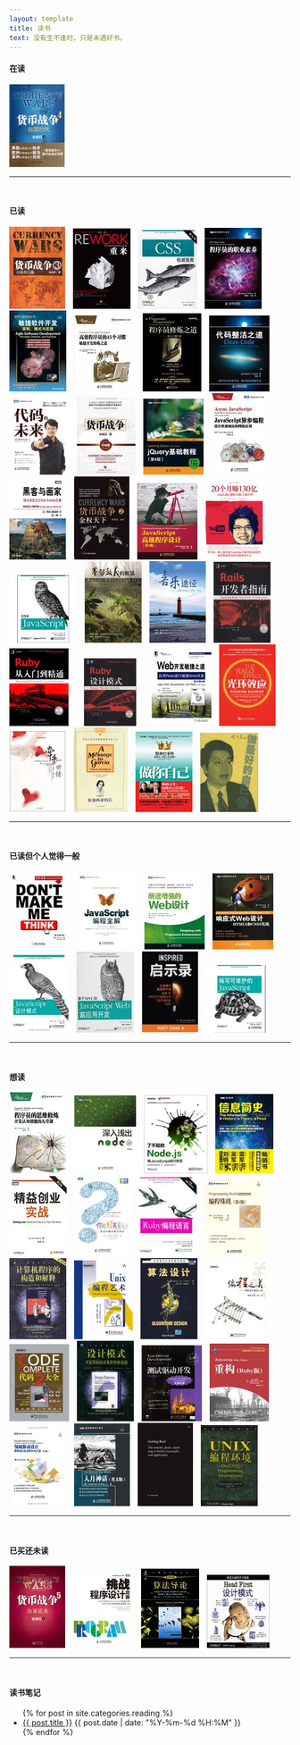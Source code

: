```yaml
---
layout: template
title: 读书
text: 没有生不逢时，只是未遇好书。
---
```


#### 在读

<div>
  <img style="padding-right: 10px;" src="images/reading/23.jpg" />
</div>

<hr /><br />

#### 已读

<div>
  <img style="padding-right: 10px;" src="images/reading/22.jpg" />
  <img style="padding-right: 10px;" src="images/reading/52.jpg" />
  <img style="padding-right: 10px;" src="images/reading/61.jpg" />
  <img style="padding-right: 10px;" src="images/reading/58.jpg" />
  <img style="padding-right: 10px;" src="images/reading/51.jpg" />
  <img style="padding-right: 10px;" src="images/reading/49.jpg" />
  <img style="padding-right: 10px;" src="images/reading/37.jpg" />
  <img style="padding-right: 10px;" src="images/reading/47.jpg" />
  <img style="padding-right: 10px;" src="images/reading/1.jpg" />
  <img style="padding-right: 10px;" src="images/reading/2.jpg" />
  <img style="padding-right: 10px;" src="images/reading/5.jpg" />
  <img style="padding-right: 10px;" src="images/reading/4.jpg" />
  <img style="padding-right: 10px;" src="images/reading/3.jpg" />
  <img style="padding-right: 10px;" src="images/reading/21.jpg" />
  <img style="padding-right: 10px;" src="images/reading/6.jpg" />
  <img style="padding-right: 10px;" src="images/reading/7.jpg" />
  <img style="padding-right: 10px;" src="images/reading/15.jpg" />
  <img style="padding-right: 10px;" src="images/reading/28.jpg" />
  <img style="padding-right: 10px;" src="images/reading/29.jpg" />
  <img style="padding-right: 10px;" src="images/reading/18.jpg" />
  <img style="padding-right: 10px;" src="images/reading/19.jpg" />
  <img style="padding-right: 10px;" src="images/reading/17.jpg" />
  <img style="padding-right: 10px;" src="images/reading/20.jpg" />
  <img style="padding-right: 10px;" src="images/reading/59.jpg" />
  <img style="padding-right: 10px;" src="images/reading/30.jpg" />
  <img style="padding-right: 10px;" src="images/reading/25.jpg" />
  <img style="padding-right: 10px;" src="images/reading/26.jpg" />
  <img style="padding-right: 10px;" src="images/reading/27.jpg" />
</div>

<hr /><br />

#### 已读但个人觉得一般

<div>
  <img style="padding-right: 10px;" src="images/reading/54.jpg" />
  <img style="padding-right: 10px;" src="images/reading/34.jpg" />
  <img style="padding-right: 10px;" src="images/reading/35.jpg" />
  <img style="padding-right: 10px;" src="images/reading/8.jpg" />
  <img style="padding-right: 10px;" src="images/reading/9.jpg" />
  <img style="padding-right: 10px;" src="images/reading/12.jpg" />
  <img style="padding-right: 10px;" src="images/reading/13.jpg" />
  <img style="padding-right: 10px;" src="images/reading/14.jpg" />
</div>

<hr /><br />

#### 想读

<div>
  <img style="padding-right: 10px;" src="images/reading/60.jpg" />
  <img style="padding-right: 10px;" src="images/reading/56.jpg" />
  <img style="padding-right: 10px;" src="images/reading/57.jpg" />
  <img style="padding-right: 10px;" src="images/reading/36.jpg" />
  <img style="padding-right: 10px;" src="images/reading/33.jpg" />
  <img style="padding-right: 10px;" src="images/reading/32.jpg" />
  <img style="padding-right: 10px;" src="images/reading/31.jpg" />
  <img style="padding-right: 10px;" src="images/reading/38.jpg" />
  <img style="padding-right: 10px;" src="images/reading/39.jpg" />
  <img style="padding-right: 10px;" src="images/reading/40.jpg" />
  <img style="padding-right: 10px;" src="images/reading/41.jpg" />
  <img style="padding-right: 10px;" src="images/reading/42.jpg" />
  <img style="padding-right: 10px;" src="images/reading/43.jpg" />
  <img style="padding-right: 10px;" src="images/reading/44.jpg" />
  <img style="padding-right: 10px;" src="images/reading/45.jpg" />
  <img style="padding-right: 10px;" src="images/reading/46.jpg" />
  <img style="padding-right: 10px;" src="images/reading/48.jpg" />
  <img style="padding-right: 10px;" src="images/reading/50.jpg" />
  <img style="padding-right: 10px;" src="images/reading/53.jpg" />
  <img style="padding-right: 10px;" src="images/reading/55.jpg" />
</div>
  
<hr /><br />

#### 已买还未读

<div>
  <img style="padding-right: 10px;" src="images/reading/24.jpg" />
  <img style="padding-right: 10px;" src="images/reading/16.jpg" />
  <img style="padding-right: 10px;" src="images/reading/10.jpg" />
  <img style="padding-right: 10px;" src="images/reading/11.jpg" />
</div>

<hr /><br />

#### 读书笔记

<ul>
	{% for post in site.categories.reading %}
	<li>
	<a href="{{ post.url }}">{{ post.title }}</a>
	<span>{{ post.date | date: "%Y-%m-%d %H:%M" }}</span>
	</li>
	{% endfor %}
</ul>
